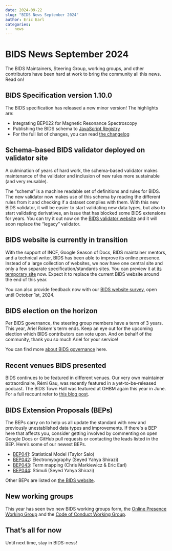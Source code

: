 ```yaml
---
date: 2024-09-22
slug: "BIDS News September 2024"
author: Eric Earl
categories:
-   news
---
```


# BIDS News September 2024

The BIDS Maintainers, Steering Group, working groups, and other contributors have been hard at work to bring the community all this news. Read on\!

<!-- more -->

## BIDS Specification version 1.10.0

The BIDS specification has released a new minor version\! The highlights are:

-   Integrating BEP022 for Magnetic Resonance Spectroscopy
-   Publishing the BIDS schema to [JavaScript Registry](https://jsr.io/@bids/schema)
-   For the full list of changes, you can read [the changelog](https://bids-specification.readthedocs.io/en/stable/CHANGES.html#v1100-2024-09-06)

## Schema-based BIDS validator deployed on validator site

A culmination of years of hard work, the schema-based validator makes maintenance of the validator and inclusion of new rules more sustainable (and very reusable).

The “schema” is a machine readable set of definitions and rules for BIDS.
The new validator now makes use of this schema by reading the different rules from it and checking if a dataset complies with them.
With this new BIDS validator, it will be easier to start validating new data types, but also to start validating derivatives, an issue that has blocked some BIDS extensions for years.
You can try it out now on the [BIDS validator website](https://bids-standard.github.io/bids-validator) and it will soon replace the “legacy” validator.

## BIDS website is currently in transition

With the support of INCF, Google Season of Docs, BIDS maintainer mentors, and a technical writer, BIDS has been able to improve its online presence.
Instead of a large collection of websites, we now have one central site and only a few separate specification/standards sites.
You can preview it at [its temporary site](https://bids-website.readthedocs.io/) now.
Expect it to replace the current BIDS website around the end of this year.

You can also provide feedback now with our [BIDS website survey](https://cryptpad.fr/form/#/2/form/view/f3b2wVPL5VK1HhvBNwtW3-4LXeEpJ9xMY+uOaoahyqQ/), open until October 1st, 2024\.

## BIDS election on the horizon

Per BIDS governance, the steering group members have a term of 3 years.
This year, Ariel Rokem's term ends. Keep an eye out for the upcoming election which BIDS contributors can vote upon. And on behalf of the community, thank you so much Ariel for your service\!

You can find more [about BIDS governance](https://bids-website.readthedocs.io/en/latest/collaboration/governance.html) here.

## Recent venues BIDS presented

BIDS continues to be featured in different venues. Our very own maintainer extraordinaire, Rémi Gau, was recently featured in a yet-to-be-released podcast. The BIDS Town Hall was featured at OHBM again this year in June. For a full recount refer to [this blog post](./town-hall-2024-debrief.md).

## BIDS Extension Proposals (BEPs)

The BEPs carry on to help us all update the standard with new and previously unestablished data types and improvements. If there's a BEP here that affects you, consider getting involved by commenting on open Google Docs or GitHub pull requests or contacting the leads listed in the BEP. Here’s some of our newest BEPs.

-   [BEP041](https://bids.neuroimaging.io/bep041): Statistical Model (Taylor Salo)
-   [BEP042](https://bids.neuroimaging.io/bep042): Electromyography (Seyed Yahya Shirazi)
-   [BEP043](https://bids.neuroimaging.io/bep043): Term mapping (Chris Markiewicz & Eric Earl)
-   [BEP044](https://bids.neuroimaging.io/bep044): Stimuli (Seyed Yahya Shirazi)

Other BEPs are listed on [the BIDS website](https://bids-website.readthedocs.io/en/latest/extensions/beps.html).

## New working groups

This year has seen two new BIDS working groups form, the [Online Presence Working Group](https://groups.google.com/g/bids-discussion/c/Wx-9wG4tGUs) and the [Code of Conduct Working Group](https://groups.google.com/g/bids-discussion/c/9SVP9r6Gz3Q).

## That’s all for now

Until next time, stay in BIDS-ness\!

